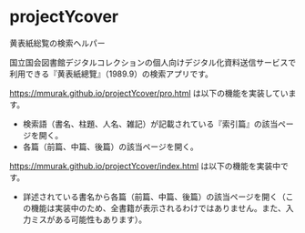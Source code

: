 # projectYcover
黄表紙総覧の検索ヘルパー

国立国会図書館デジタルコレクションの個人向けデジタル化資料送信サービスで利用できる『黄表紙總覽』（1989.9）の検索アプリです。

https://mmurak.github.io/projectYcover/pro.html は以下の機能を実装しています。
* 検索語（書名、柱題、人名、雑記）が記載されている『索引篇』の該当ページを開く。
* 各篇（前篇、中篇、後篇）の該当ページを開く。


https://mmurak.github.io/projectYcover/index.html は以下の機能を実装中です。
* 詳述されている書名から各篇（前篇、中篇、後篇）の該当ページを開く（この機能は実装中のため、全書籍が表示されるわけではありません。また、入力ミスがある可能性もあります）。